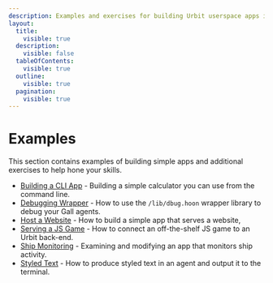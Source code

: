 ```yaml
---
description: Examples and exercises for building Urbit userspace apps including CLI tools, websites, and games.
layout:
  title:
    visible: true
  description:
    visible: false
  tableOfContents:
    visible: true
  outline:
    visible: true
  pagination:
    visible: true
---
```


# Examples

This section contains examples of building simple apps and additional exercises to help hone your skills.

- [Building a CLI App](./rpn.md) - Building a simple calculator you can use from the command line.
- [Debugging Wrapper](./dbug.md) - How to use the `/lib/dbug.hoon` wrapper library to debug your Gall agents.
- [Host a Website](./feature.md) - How to build a simple app that serves a website,
- [Serving a JS Game](./flap.md) - How to connect an off-the-shelf JS game to an Urbit back-end.
- [Ship Monitoring](./ahoy.md) - Examining and modifying an app that monitors ship activity.
- [Styled Text](./track7.md) - How to produce styled text in an agent and output it to the terminal.
